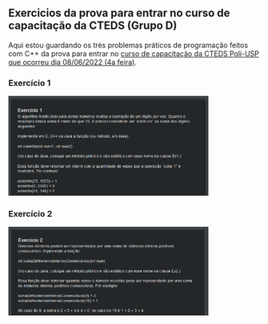 ## Exercicios da prova para entrar no curso de capacitação da CTEDS (Grupo D)


Aqui estou guardando os très problemas práticos de programação feitos com C++ da prova para entrar no [curso de capacitação da CTEDS Poli-USP que ocorreu dia 08/06/2022 (4a feira)](https://www.poli.usp.br/noticias/destaque-home/68581-poli-usp-oferece-curso-de-capacitacao-tecnologica-em-engenharia-e-desenvolvimento-de-software.html).

### Exercício 1

<img src=".github/ex1.png" style="width:400px">

### Exercício 2

<img src=".github/ex2.png" style="width:400px">